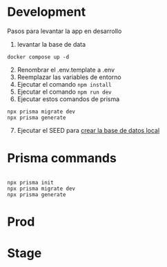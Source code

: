 # Development

Pasos para levantar la app en desarrollo

1. levantar la base de data

```
docker compose up -d
```

2. Renombrar el .env.template a .env
3. Reemplazar las variables de entorno
4. Ejecutar el comando `npm install`
5. Ejecutar el comando `npm run dev`
6. Ejecutar estos comandos de prisma

```
npx prisma migrate dev
npx prisma generate
```

7. Ejecutar el SEED para [crear la base de datos local](localhost:3000/api/seed)

# Prisma commands

```

npx prisma init
npx prisma migrate dev
npx prisma generate

```

# Prod

# Stage
